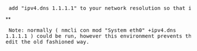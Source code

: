 <pre> add "ipv4.dns 1.1.1.1" to your network resolution so that it is persistent </pre>

**<pre> Note: normally ( nmcli con mod "System eth0" +ipv4.dns 1.1.1.1 ) could be run, however this environment prevents that. make the edit the old fashioned way. </pre>



